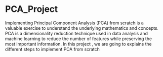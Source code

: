 # PCA_Project
Implementing Principal Component Analysis (PCA) from scratch is a valuable exercise to understand the underlying mathematics and concepts. PCA is a dimensionality reduction technique used in data analysis and machine learning to reduce the number of features while preserving the most important information. In this project , we are going to explains the different steps to implement PCA from scratch
